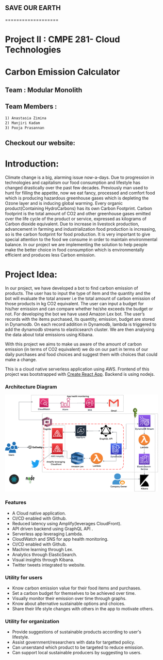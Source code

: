 ## **SAVE OUR EARTH**
===================

# Project II : CMPE 281- Cloud Technologies
# Carbon Emission Calculator
## Team : Modular Monolith
## Team Members :
```
1) Anastasia Zimina
2) Manjiri Kadam
3) Pooja Prasannan
```
## Checkout our website:
# Introduction:
Climate change is a big, alarming issue now-a-days. Due to progression in technologies and capitalism our food consumption and lifestyle has changed drastically over the past few decades. Previously man used to hunt for filling the appetite, now we eat fancy, processed and comfort food which is producing hazardous greenhouse gases which is depleting the Ozone layer and is inducing global warming. Every organic product(Containing HydroCarbons) has its own Carbon Footprint. Carbon footprint is the total amount of CO2 and other greenhouse gases emitted over the life cycle of the product or service, expressed as kilograms of Carbon dioxide equivalent. Due to increase in livestock production, advancement in farming and industrialization food production is increasing, so is the carbon footprint for food production. It is very important to give special attention to the food we consume in order to maintain environmental balance. In our project we are implementing the solution to help people make the better choice in food consumption which is environmentally efficient and produces less Carbon emission.

# Project Idea:
In our project, we have developed a bot to find carbon emission of products. The user has to input the type of item and the quantity and the bot will evaluate the total answer i.e the total amount of carbon emission of those products in kg CO2 equivalent. The user can input a budget for his/her emission and can compare whether he/she exceeds the budget or not. For developing the bot we have used Amazon Lex bot. The user’s records with the items purchased, its quantity, emission, budget are stored in Dynamodb. On each record addition in Dynamodb, lambda is triggered to add the dynamodb streams to elasticsearch cluster. We are then analysing the data about total emissions using Kibana.

With this project we aims to make us aware of the amount of carbon emission (in terms of CO2 equivalent) we do on our part in terms of our daily purchases and food choices and suggest them with choices that could make a change. 

This is a cloud native serverless application using AWS. Frontend of this project was bootstrapped with [Create React App](https://github.com/facebook/create-react-app). Backend is using nodejs.


			

### **Architecture Diagram**

<img src="Architecture_diagram.png">

### **Features**

* A Cloud native application.
* CI/CD enabled with Github.
* Reduced latency using Amplify(leverages CloudFront).
* API driven backend using GraphQL API .
* Serverless app leveraging Lambda.
* CloudWatch and SNS for app health monitoring.
* CI/CD enabled with Github.
* Machine learning through Lex.
* Analytics through ElasticSearch.
* Visual insights through Kibana.
* Twitter tweets integrated to website.


### **Utility for users**

* Know 
 carbon emission
value for their food items and purchases.
* Set a carbon budget for themselves to be achieved over time.
* Visually monitor
their  emission 
over time through graphs.
* Know about 
alternative sustainable
 options and choices.
* Share their life 
style changes with others in the app to motivate others.

### **Utility for organization**
* Provide
 suggestions of 
sustainable 
products  according to user's lifestyle.
* Assist government/researchers
with data for targetted
policy.
* Can unserstand which product to be 
targeted to reduce
emission.
* Can support local sustainable producers by suggesting to users.

































